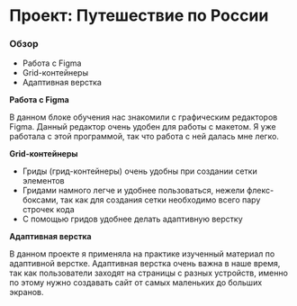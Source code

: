 # Проект: Путешествие по России

### Обзор
* Работа с Figma
* Grid-контейнеры
* Адаптивная верстка

**Работа с Figma**

 В данном блоке обучения нас знакомили с графическим редакторов Figma. Данный редактор очень удобен для работы с макетом. Я уже работала с этой программой, так что работа с ней далась мне легко.

**Grid-контейнеры**

* Гриды (грид-контейнеры) очень удобны при создании сетки элементов
* Гридами намного легче и удобнее пользоваться, нежели флекс-боксами, так как для создания сетки необходимо всего пару строчек кода 
* С помощью гридов удобнее делать адаптивную верстку

**Адаптивная верстка**

В данном проекте я применяла на практике изученный материал по адаптивной верстке. Адаптивная верстка очень важна в наше время, так как пользователи заходят на страницы с разных устройств, именно по этому нужно создавать сайт от самых маленьких до больших экранов. 


